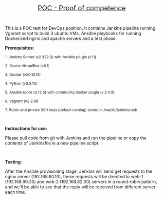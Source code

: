 <p style="text-align:center"><u><span style="font-size:22px">POC - Proof of competence</span></u></p>

<p style="text-align:center">&nbsp;</p>

<p><span style="font-size:14px">This is a POC test for DevOps position. It contains Jenkins pipeline running Vgarant script to build 3 ubuntu VMs, Ansible playbooks for running Dockerized nginx and apache servers and a test phase.</span></p>

<p><strong><span style="font-size:14px">Prerequisites:</span></strong></p>

<p><span style="font-size:12px">1. Jenkins Server (v2.332.3) with Ansible plugin (v1.1)</span></p>

<p><span style="font-size:12px">2. Oracle VirtualBox (v6.1)</span></p>

<p><span style="font-size:12px">3. Docker (v20.10.15)</span></p>

<p><span style="font-size:12px">4. Python (v3.8.10)</span></p>

<p><span style="font-size:12px">5. Ansible (core v2.12.5) with community.docker plugin (v.2.4.0)</span></p>

<p><span style="font-size:12px">6. Vagrant (v2.2.19)</span></p>

<p><span style="font-size:12px">7. Public and private SSH keys (default naming) stored in /var/lib/jenkins/.ssh</span></p>

<p>&nbsp;</p>

<p><strong><span style="font-size:14px">Instructions for use:</span></strong></p>

<p>Please pull code from git with Jenkins and run the pipeline or copy the contents of Jenkinsfile in a new pipeline script.</p>

<p>&nbsp;</p>

<p><strong><span style="font-size:14px">Testing:</span></strong></p>

<p>After the Ansible provisioning stage, Jenkins will send get requests to the nginx server (192.168.80.10), these requests will be directed to web-1 (192.168.80.20) and web-2 (192.168.82.30) servers in a round-robin pattern, and we&#39;ll be able to see that the reply will be received from different server each time.</p>

